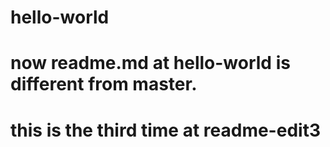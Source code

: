 # hello-world
# now readme.md at hello-world is different from master.
# this is the third time at readme-edit3
